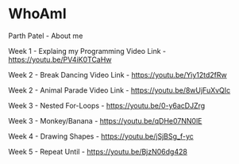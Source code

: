# WhoAmI
Parth Patel - About me

Week 1 - Explaing my Programming Video Link - https://youtu.be/PV4iK0TCaHw

Week 2 - Break Dancing Video Link - https://youtu.be/Yiy12td2fRw

Week 2 - Animal Parade Video Link - https://youtu.be/8wUjFuXvQIc

Week 3 - Nested For-Loops - https://youtu.be/0-y6acDJZrg

Week 3 - Monkey/Banana - https://youtu.be/qDHe07NN0lE

Week 4 - Drawing Shapes - https://youtu.be/jSjBSg_f-yc

Week 5 - Repeat Until - https://youtu.be/BjzN06dg428
